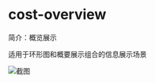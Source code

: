 # cost-overview

简介：概览展示

适用于环形图和概要展示组合的信息展示场景

![截图](https://img.alicdn.com/tfs/TB1l5dzXNTpK1RjSZFMXXbG_VXa-2622-586.png)
